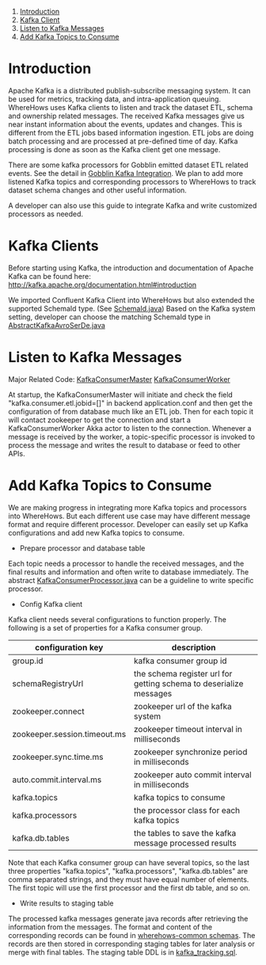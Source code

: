 1. <a href="#introduction">Introduction</a>
2. <a href="#kafka">Kafka Client</a>
3. <a href="#listen">Listen to Kafka Messages</a>
3. <a href="#config">Add Kafka Topics to Consume</a>

<a name="introduction">

# Introduction

Apache Kafka is a distributed publish-subscribe messaging system. It can be used for metrics, tracking data, and intra-application queuing. WhereHows uses Kafka clients to listen and track the dataset ETL, schema and ownership related messages. The received Kafka messages give us near instant information about the events, updates and changes. This is different from the ETL jobs based information ingestion. ETL jobs are doing batch processing and are processed at pre-defined time of day. Kafka processing is done as soon as the Kafka client get one message.

There are some kafka processors for Gobblin emitted dataset ETL related events. See the detail in [Gobblin Kafka Integration](Gobblin-Kafka-Integration.md). We plan to add more listened Kafka topics and corresponding processors to WhereHows to track dataset schema changes and other useful information.

A developer can also use this guide to integrate Kafka and write customized processors as needed. 

<a name="kafka">

# Kafka Clients

Before starting using Kafka, the introduction and documentation of Apache Kafka can be found here: http://kafka.apache.org/documentation.html#introduction

We imported Confluent Kafka Client into WhereHows but also extended the supported SchemaId type. 
(See [SchemaId.java](../wherehows-common/src/main/java/wherehows/common/kafka/SchemaId.java)) 
Based on the Kafka system setting, developer can choose the matching SchemaId type in 
[AbstractKafkaAvroSerDe.java](../wherehows-common/src/main/java/wherehows/common/kafka/serializers/AbstractKafkaAvroSerDe.java)

<a name="listen">

# Listen to Kafka Messages
 
Major Related Code: [KafkaConsumerMaster](../wherehows-backend/app/actors/KafkaConsumerMaster.java) [KafkaConsumerWorker](../wherehows-backend/app/actors/KafkaConsumerMaster.java)

At startup, the KafkaConsumerMaster will initiate and check the field "kafka.consumer.etl.jobid=[]" in backend application.conf and then get the configuration of from database much like an ETL job. Then for each topic it will contact zookeeper to get the connection and start a KafkaConsumerWorker Akka actor to listen to the connection. Whenever a message is received by the worker, a topic-specific processor is invoked to process the message and writes the result to database or feed to other APIs.

<a name="config">

# Add Kafka Topics to Consume

We are making progress in integrating more Kafka topics and processors into WhereHows. But each different use case may have different message format and require different processor. Developer can easily set up Kafka configurations and add new Kafka topics to consume. 

*  Prepare processor and database table

Each topic needs a processor to handle the received messages, and the final results and information and often write to database immediately. The abstract [KafkaConsumerProcessor.java](../wherehows-etl/src/main/java/metadata/etl/kafka/KafkaConsumerProcessor.java) can be a guideline to write specific processor.

* Config Kafka client

Kafka client needs several configurations to function properly. The following is a set of properties for a Kafka consumer group.

| configuration key | description|
|---|---|
| group.id | kafka consumer group id |
| schemaRegistryUrl | the schema register url for getting schema to deserialize messages |
| zookeeper.connect | zookeeper url of the kafka system |
| zookeeper.session.timeout.ms | zookeeper timeout interval in milliseconds |
| zookeeper.sync.time.ms | zookeeper synchronize period in milliseconds |
| auto.commit.interval.ms | zookeeper auto commit interval in milliseconds |
| kafka.topics | kafka topics to consume |
| kafka.processors | the processor class for each kafka topics |
| kafka.db.tables | the tables to save the kafka message processed results |

Note that each Kafka consumer group can have several topics, so the last three properties "kafka.topics", "kafka.processors", "kafka.db.tables" are comma separated strings, and they must have equal number of elements. The first topic will use the first processor and the first db table, and so on. 

* Write results to staging table

The processed kafka messages generate java records after retrieving the information from the messages. The format and content of the corresponding records can be found in [wherehows-common schemas](../wherehows-common/src/main/java/wherehows/common/schemas). The records are then stored in corresponding staging tables for later analysis or merge with final tables. The staging table DDL is in [kafka_tracking.sql](../wherehows-data-model/DDL/ETL_DDL/kafka_tracking.sql). 



